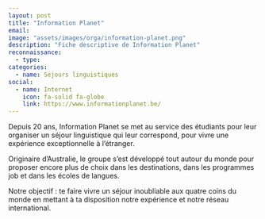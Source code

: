 ```yaml
---
layout: post
title: "Information Planet"
email: 
image: "assets/images/orga/information-planet.png"
description: "Fiche descriptive de Information Planet"
reconnaissance:
  - type: 
categories: 
  - name: Séjours linguistiques
social:
  - name: Internet
    icon: fa-solid fa-globe
    link: https://www.informationplanet.be/ 
---
```

Depuis 20 ans, Information Planet se met au service des étudiants pour leur organiser un séjour linguistique qui leur correspond, pour vivre une expérience exceptionnelle à l’étranger.

Originaire d’Australie, le groupe s’est développé tout autour du monde pour proposer encore plus de choix dans les destinations, dans les programmes job et dans les écoles de langues.

Notre objectif : te faire vivre un séjour inoubliable aux quatre coins du monde en mettant à ta disposition notre expérience et notre réseau international.
